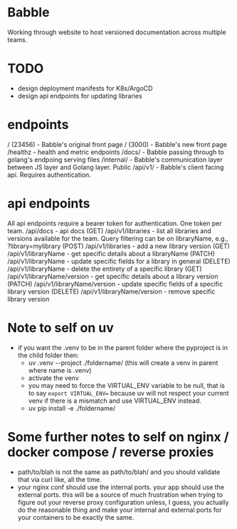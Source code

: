 # Babble

Working through website to host versioned documentation across multiple teams.

# TODO
- design deployment manifests for K8s/ArgoCD
- design api endpoints for updating libraries

# endpoints
/ (23456) - Babble's original front page
/ (3000) - Babble's new front page
/healthz - health and metric endpoints
/docs/ - Babble passing through to golang's endpoing serving files
/internal/ - Babble's communication layer between JS layer and Golang layer. Public
/api/v1/ - Babble's client facing api. Requires authentication.

# api endpoints
All api endpoints require a bearer token for authentication. One token per team.
/api/docs - api docs
(GET)   /api/v1/libraries - list all libraries and versions available for the team. Query filtering can be on libraryName, e.g., ?library=mylibrary
(POST)  /api/v1/libraries - add a new library version
(GET)   /api/v1/libraryName - get specific details about a libraryName
(PATCH) /api/v1/libraryName - update specific fields for a library in general
(DELETE) /api/v1/libraryName - delete the entirety of a specific library
(GET)   /api/v1/libraryName/version - get specific details about a library version
(PATCH) /api/v1/libraryName/version - update specific fields of a specific library version
(DELETE)  /api/v1/libraryName/version - remove specific library version

# Note to self on uv
- if you want the .venv to be in the parent folder where the pyproject is in the child folder then:
  - uv .venv --project ./foldername/ (this will create a venv in parent where name is .venv)
  - activate the venv
  - you may need to force the VIRTUAL_ENV variable to be null, that is to say `export VIRTUAL_ENV=` because uv will not respect your current venv if there is a mismatch and use VIRTUAL_ENV instead.
  - uv pip install -e ./foldername/

# Some further notes to self on nginx / docker compose / reverse proxies
- path/to/blah is not the same as path/to/blah/ and you should validate that via curl like, all the time.
- your nginx conf should use the internal ports. your app should use the external ports. this will be a source of much frustration when trying to figure out your reverse proxy configuration unless, I guess, you actually do the reasonable thing and make your internal and external ports for your containers to be exactly the same.
